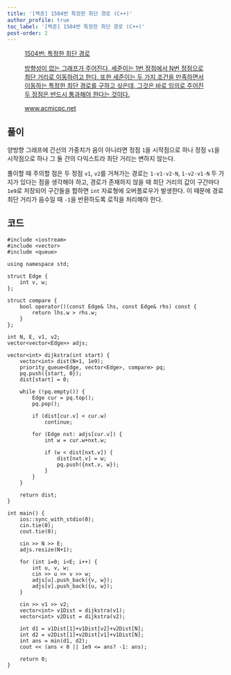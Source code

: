```yaml
---
title: '[백준] 1504번 특정한 최단 경로 (C++)'
author_profile: true
toc_label: '[백준] 1504번 특정한 최단 경로 (C++)'
post-order: 2
---
```


<figure data-ke-type="opengraph"><a href="https://www.acmicpc.net/problem/1504" data-source-url="https://www.acmicpc.net/problem/1504">
<div class="og-image" style="background-image: url('https://drive.google.com/uc?export=view&id=1nCax5mgwtYA82T46I_ntU1afsBBNkrLr');"></div>
<div class="og-text">
<p class="og-title">1504번: 특정한 최단 경로</p>
<p class="og-desc">방향성이 없는 그래프가 주어진다. 세준이는 1번 정점에서 N번 정점으로 최단 거리로 이동하려고 한다. 또한 세준이는 두 가지 조건을 만족하면서 이동하는 특정한 최단 경로를 구하고 싶은데, 그것은 바로 임의로 주어진 두 정점은 반드시 통과해야 한다는 것이다.</p>
<p class="og-host">www.acmicpc.net</p></div></a></figure>

## 풀이
양방향 그래프에 간선의 가중치가 음이 아니라면 정점 `1`을 시작점으로 하나 정점 `v1`을 시작점으로 하나 그 둘 간의 다익스트라 최단 거리는 변하지 않는다.

풀이할 때 주의할 점은 두 정점 `v1`, `v2`를 거쳐가는 경로는 `1-v1-v2-N`, `1-v2-v1-N` 두 가지가 있다는 점을 생각해야 하고, 경로가 존재하지 않을 때 최단 거리의 값이 구간마다 `1e9`로 저장되어 구간들을 합하면 `int` 자료형에 오버플로우가 발생한다. 이 때문에 경로 최단 거리가 음수일 때 `-1`을 반환하도록 로직을 처리해야 한다.

## 코드
```cpp::lineons
#include <iostream>
#include <vector>
#include <queue>

using namespace std;

struct Edge {
    int v, w;
};

struct compare {
    bool operator()(const Edge& lhs, const Edge& rhs) const {
        return lhs.w > rhs.w;
    }
};

int N, E, v1, v2;
vector<vector<Edge>> adjs;

vector<int> dijkstra(int start) {
    vector<int> dist(N+1, 1e9);
    priority_queue<Edge, vector<Edge>, compare> pq;
    pq.push({start, 0});
    dist[start] = 0;

    while (!pq.empty()) {
        Edge cur = pq.top();
        pq.pop();

        if (dist[cur.v] < cur.w)
            continue;

        for (Edge nxt: adjs[cur.v]) {
            int w = cur.w+nxt.w;

            if (w < dist[nxt.v]) {
                dist[nxt.v] = w;
                pq.push({nxt.v, w});
            }
        }
    }

    return dist;
}

int main() {
    ios::sync_with_stdio(0);
    cin.tie(0);
    cout.tie(0);

    cin >> N >> E;
    adjs.resize(N+1);

    for (int i=0; i<E; i++) {
        int u, v, w;
        cin >> u >> v >> w;
        adjs[u].push_back({v, w});
        adjs[v].push_back({u, w});
    }

    cin >> v1 >> v2;
    vector<int> v1Dist = dijkstra(v1);
    vector<int> v2Dist = dijkstra(v2);

    int d1 = v1Dist[1]+v1Dist[v2]+v2Dist[N];
    int d2 = v2Dist[1]+v2Dist[v1]+v1Dist[N];
    int ans = min(d1, d2);
    cout << (ans < 0 || 1e9 <= ans? -1: ans);

    return 0;
}
```